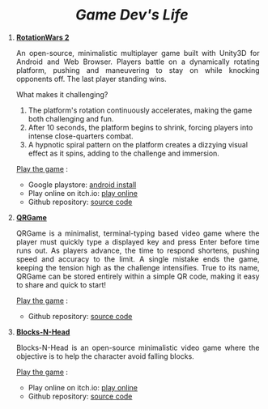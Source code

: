 <center><h1><b><i> Game Dev's Life </i></b></h1></center>
    
   <div>
     <ol>
     <li> <b><u>RotationWars 2</u></b>
     <p align="justify">
     An open-source, minimalistic multiplayer game built with Unity3D for Android and Web Browser. Players battle on a dynamically rotating platform, pushing and maneuvering to stay on while knocking opponents off. The last player standing wins.
     </p>
     <p align="justify">
    What makes it challenging?
    <ol>
    <li>The platform's rotation continuously accelerates, making the game both challenging and fun.</li>
    <li>After 10 seconds, the platform begins to shrink, forcing players into intense close-quarters combat.</li>
    <li>A hypnotic spiral pattern on the platform creates a dizzying visual effect as it spins, adding to the challenge and immersion.</li>
    </ol>
     </p>
     <p align="justify">
     <u>Play the game</u> :
     <ul>
      <li>Google playstore: <a target="_blank" rel="noopener noreferrer" href="https://play.google.com/store/apps/details?id=ravin.developer.rotationwars2" target='_blank'>android install</a></li>
      <li>Play online on itch.io: <a target="_blank" rel="noopener noreferrer" href="https://ravinkumar.itch.io/rotationwars2">play online</a></li>
      <li>Github repository: <a target="_blank" rel="noopener noreferrer" href="https://github.com/mr-ravin/RotationWars2">source code</a></li>
     </ul>
     </p>
     </li>
     <li> <b><u>QRGame</u></b>
     <p align="justify">
     QRGame is a minimalist, terminal-typing based video game where the player must quickly type a displayed key and press Enter before time runs out. As players advance, the time to respond shortens, pushing speed and accuracy to the limit. A single mistake ends the game, keeping the tension high as the challenge intensifies. True to its name, QRGame can be stored entirely within a simple QR code, making it easy to share and quick to start!
     </p>
     <p align="justify">
     <u>Play the game</u> :
     <ul>
      <li>Github repository: <a target="_blank" rel="noopener noreferrer" href="https://github.com/mr-ravin/QRGame">source code</a></li>
     </ul>
     </p>
     </li>
     <li> <b><u>Blocks-N-Head</u></b>
     <p align="justify">
     Blocks-N-Head is an open-source minimalistic video game where the objective is to help the character avoid falling blocks.
     </p>
     <p align="justify">
     <u>Play the game</u> :
     <ul>
     <li>Play online on itch.io: <a target="_blank" rel="noopener noreferrer" href="https://ravinkumar.itch.io/blocks-n-head">play online</a></li>
      <li>Github repository: <a target="_blank" rel="noopener noreferrer" href="https://github.com/mr-ravin/Blocks-N-Head">source code</a></li>
     </ul>
     </p>
     </li>
    </ol>

